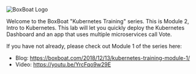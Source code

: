 ![BoxBoat Logo](/boxboat/courses/kubernetes-basic/module-2/assets/boxboat.png)

Welcome to the BoxBoat "Kubernetes Training" series. This is Module 2, Intro to Kubernetes. This lab will let you quickly deploy the Kubernetes Dashboard and an app that uses multiple microservices call Vote.

If you have not already, please check out Module 1 of the series here:

- Blog: https://boxboat.com/2018/12/13/kubernetes-training-module-1/
- Video: https://youtu.be/YrcFqo9w29E
